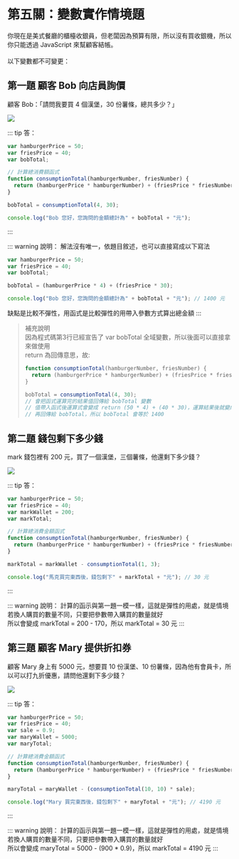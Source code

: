 # 第五關：變數實作情境題

你現在是美式餐廳的櫃檯收銀員，但老闆因為預算有限，所以沒有買收銀機，所以你只能透過 JavaScript 來幫顧客結帳。<br /><br />
以下變數都不可變更：

## 第一題 顧客 Bob 向店員詢價

顧客 Bob：「請問我要買 4 個漢堡，30 份薯條，總共多少？」

<img src="https://i.imgur.com/CmHOgT3.png" />

::: tip 答：
``` js
var hamburgerPrice = 50;
var friesPrice = 40;
var bobTotal; 

// 計算總消費額函式
function consumptionTotal(hamburgerNumber, friesNumber) {
  return (hamburgerPrice * hamburgerNumber) + (friesPrice * friesNumber);
}

bobTotal = consumptionTotal(4, 30);

console.log("Bob 您好，您詢問的金額總計為" + bobTotal + "元");
```
:::

::: warning 說明：
解法沒有唯一，依題目敘述，也可以直接寫成以下寫法
``` js
var hamburgerPrice = 50;
var friesPrice = 40;
var bobTotal; 

bobTotal = (hamburgerPrice * 4) + (friesPrice * 30);

console.log("Bob 您好，您詢問的金額總計為" + bobTotal + "元"); // 1400 元
```
缺點是比較不彈性，用函式是比較彈性的用帶入參數方式算出總金額
:::

> 補充說明<br />
> 因為程式碼第3行已經宣告了 var bobTotal 全域變數，所以後面可以直接拿來做使用<br />
> return 為回傳意思，故:
> ```js
> function consumptionTotal(hamburgerNumber, friesNumber) {
>   return (hamburgerPrice * hamburgerNumber) + (friesPrice * friesNumber);
> }
>
> bobTotal = consumptionTotal(4, 30);
> // 會把函式運算完的結果值回傳給 bobTotal 變數
> // 值帶入函式後運算式會變成 return (50 * 4) + (40 * 30)，運算結果後就變成 return 1400
> // 再回傳給 bobTotal，所以 bobTotal 會等於 1400
> ```

## 第二題 錢包剩下多少錢

mark 錢包裡有 200 元，買了一個漢堡，三個薯條，他還剩下多少錢？

<img src="https://i.imgur.com/dHRMz5v.png" />

::: tip 答：
``` js
var hamburgerPrice = 50;
var friesPrice = 40;
var markWallet = 200;
var markTotal;

// 計算總消費金額函式
function consumptionTotal(hamburgerNumber, friesNumber) {
  return (hamburgerPrice * hamburgerNumber) + (friesPrice * friesNumber);
}

markTotal = markWallet - consumptionTotal(1, 3);

console.log("馬克買完東西後，錢包剩下" + markTotal + "元"); // 30 元
```
:::

::: warning 說明：
計算的函示與第一題一模一樣，這就是彈性的用處，就是情境若換人購買的數量不同，只要把參數帶入購買的數量就好<br />
所以會變成 markTotal = 200 - 170，所以 markTotal = 30 元
:::

## 第三題 顧客 Mary 提供折扣券

顧客 Mary 身上有 5000 元，想要買 10 份漢堡、10 份薯條，因為他有會員卡，所以可以打九折優惠，請問他還剩下多少錢？

<img src="https://i.imgur.com/su5ZNi5.png" />

::: tip 答：
``` js
var hamburgerPrice = 50;
var friesPrice = 40;
var sale = 0.9;
var maryWallet = 5000;
var maryTotal;

// 計算總消費金額函式
function consumptionTotal(hamburgerNumber, friesNumber) {
  return (hamburgerPrice * hamburgerNumber) + (friesPrice * friesNumber);
}

maryTotal = maryWallet - (consumptionTotal(10, 10) * sale);

console.log("Mary 買完東西後，錢包剩下" + maryTotal + "元"); // 4190 元
```
:::

::: warning 說明：
計算的函示與第一題一模一樣，這就是彈性的用處，就是情境若換人購買的數量不同，只要把參數帶入購買的數量就好<br />
所以會變成 maryTotal = 5000 - (900 * 0.9)，所以 markTotal = 4190 元
:::